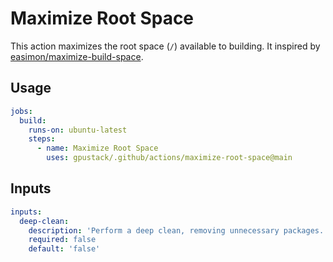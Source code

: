 # Maximize Root Space

This action maximizes the root space (`/`) available to building. It inspired by [easimon/maximize-build-space](https://github.com/easimon/maximize-build-space).

## Usage

```yaml
jobs:
  build:
    runs-on: ubuntu-latest
    steps:
      - name: Maximize Root Space
        uses: gpustack/.github/actions/maximize-root-space@main
```

## Inputs

```yaml
inputs:
  deep-clean:
    description: 'Perform a deep clean, removing unnecessary packages.'
    required: false
    default: 'false'
```
